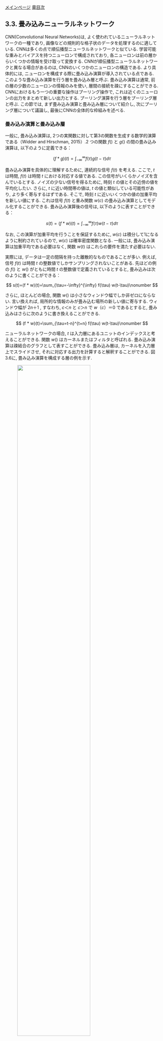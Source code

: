 [メインページ](../../index.markdown)
[章目次](./chap3.md)
## 3.3. 畳み込みニューラルネットワーク

CNN(Convolutional Neural Networks)は,
よく使われているニューラルネットワークの一種であり,
画像などの規則的な格子状のデータを処理するのに適している.
CNNは多くの点で順伝播型ニューラルネットワークと似ている.
学習可能な重みとバイアスを持つニューロンで構成されており,
各ニューロンは前の層からいくつかの情報を受け取って変換する.
CNNが順伝播型ニューラルネットワークと異なる場合があるのは,
CNNのいくつかのニューロンの構造である. より具体的には,
ニューロンを構成する際に畳み込み演算が導入されている点である.
このような畳み込み演算を行う層を畳み込み層と呼ぶ. 畳み込み演算は通常,
前の層の少数のニューロンの情報のみを使い,
層間の接続を疎にすることができる.
CNNにおけるもう一つの重要な操作はプーリング操作で,
これは近くのニューロンの出力をまとめて新しい出力とする.
プーリング演算を行う層をプーリング層と呼ぶ. この節では,
まず畳み込み演算と畳み込み層について紹介し,
次にプーリング層について議論し, 最後にCNNの全体的な枠組みを述べる.

### 畳み込み演算と畳み込み層

一般に, 畳み込み演算は,
2つの実関数に対して第3の関数を生成する数学的演算である（Widder and
Hirschman, 2015）.2 つの関数 $f ()$  と  $g ()$  の間の畳み込み演算は,
以下のように定義できる：

 

$$ (f * g)(t)=\int_{-\infty}^{\infty} f(\tau) g(t-\tau) d \tau\nonumber $$

 

畳み込み演算を具体的に理解するために, 連続的な信号 $f(t)$ を考える.
ここで,  $t$ は時間,  $f(t)$ は時間 $t$ における対応する値である.
この信号がいくらかノイズを含んでいるとする.
ノイズの少ない信号を得るために, 時刻 $t$ の値とその近傍の値を平均化したい.
さらに,  $t$ に近い時間帯の値は,  $t$ の値と類似している可能性があり,
より多く寄与するはずである. そこで,
時刻 $t$ に近いいくつかの値の加重平均を新しい値にする.
これは信号 $f(t)$ と重み関数 $w(c)$ の畳み込み演算としてモデル化することができる.
畳み込み演算後の信号は, 以下のように表すことができる：
 

$$ s(t)=(f * w)(t)=\int_{-\infty}^{\infty} f(\tau) w(t-\tau) d \tau\nonumber $$

 

なお, この演算が加重平均を行うことを保証するために,
 $w(c)$ は積分して1になるように制約されているので,
 $w(c)$ は確率密度関数となる. 一般には,
畳み込み演算は加重平均である必要はなく,
関数 $w(t)$ はこれらの要件を満たす必要はない.

実際には, データは一定の間隔を持った離散的なものであることが多い.
例えば, 信号  $f (t)$  は時間  $t$ 
の整数値でしかサンプリングされないことがある. 先ほどの例の $f ()$ と
 $w()$ がともに時間  $t$ の整数値で定義されているとすると,
畳み込みは次のように書くことができる：
 

$$ s(t)=(f * w)(t)=\sum_{\tau=-\infty}^{\infty} f(\tau) w(t-\tau)\nonumber $$

 
さらに, ほとんどの場合,
関数 $w()$ は小さなウィンドウ幅でしか非ゼロにならない. 言い換えれば,
局所的な情報のみが畳み込む場所の新しい値に寄与する.
ウィンドウ幅が $2n＋1$ , すなわち,
 $c＜n$ と $c＞n$ で $w（c）＝0$ であるとすると,
畳み込みはさらに次のように書き換えることができる.
 

$$ (f * w)(t)=\sum_{\tau=t-n}^{t+n} f(\tau) w(t-\tau)\nonumber $$

 

ニューラルネットワークの場合,
 $t$ は入力層にあるユニットのインデックスと考えることができる.
関数 $w()$ はカーネルまたはフィルタと呼ばれる.
畳み込み演算は疎結合のグラフとして表すことができる. 畳み込み層は,
カーネルを入力層上でスライドさせ,
それに対応する出力を計算すると解釈することができる. 図3.6に,
畳み込み演算を構成する層の例を示す.

<figure>

<img src="./fig/fig3_6.png" width="75%"/>

<figcaption>図3.6 畳み込み層の例</figcaption>

</figure>

::: eg
図3.6は, 入力と出力が同じ大きさの畳み込み層である.
出力層の大きさを維持するために,
入力層には値0のユニットが2つ追加されている（破線の円）.
畳み込み演算のカーネルは図の右側に示されている. 簡単のため,
非線形活性化関数は図に示していない. この例では,  $n = 1$  であり,
カーネル関数は近傍の 3 箇所でのみ定義されている.
:::

実際の機械学習では, 画像のような2次元以上のデータを扱うことが多い.
畳み込み演算は高次元のデータにも拡張可能である. 例えば,
2次元の画像 $I$ に対して,
2次元のカーネル $K$ を用いて以下のように畳み込み演算を行うことができる：
 

$$ S(i,  j)=(I * K)(i,  j)=\sum_{\tau=i-n}^{i+n} \sum_{j=\gamma-n}^{\gamma+n} I(\tau,  \gamma) K(i-\tau,  j-\gamma)\nonumber $$

 

次に, 畳み込み層の主要な特性について述べる.
一次元データに対する畳み込み層を考えたとしても一般性を失わない.
これらの特性は高次元データにも適用可能である. 畳み込み層は主に,
「スパースな接続」, 「パラメータの共有」,
「平行移動に対する同変性」という3つの重要な特性を持っている.

#### スパースな接続

<figure>

<img src="./fig/fig3_7.png" width="75%"/>

<figcaption>図3.7 密な接続とスパースな接続</figcaption>

</figure>

従来のニューラルネットワークでは,
入力ユニットと出力ユニットの間の相互作用は行列で記述することができる.
この行列の各要素は,
各入力ユニットと各出力ユニット間の相互作用を記述する独立なパラメータである.
しかし, 畳み込み層においては層間の接続は疎になることが多い. 図3.7は,
従来のニューラルネットワーク層と畳み込みニューラルネットワーク層の比較を示している.
この図では, 1つの出力ユニット $S_3$ と,
 $S_3$ に影響を与える対応する入力ユニットを強調して表示している. 明らかに,
左の密な結合の場合には,
1つの出力ユニットがすべての入力ユニットの影響を受けている. しかし,
右の畳み込みニューラルネットワーク層では,
出力ユニット $S_3$ は3つの入力ユニット $x_2$ ,  $x_3$ ,
 $x_4$ （ $S_3$ の「受容野」と呼ばれる）の影響を受けるだけである.
スパースな接続の大きな利点は,
計算効率を大きく向上させることができる点である.
従来のニューラルネットワークの層では,
 $N$ 個の入力ユニットと $M$ 個の出力ユニットがあるとき,
 $N\times M$ 個のパラメータが存在し,
この層の1回の計算量は $O(N\times M)$ である. 一方で,
同じ数の入力と出力ユニットを持つ畳み込み層は,
カーネルサイズが $K$ であるとき,  $K\times M$ 個のパラメータしか持たず,
計算量は $O(K\times M)$ にまで減少する. なお,
ここでは「パラメータの共有」は考慮しない（次で議論する）. つまり,
畳み込みニューラルネットワークの計算は,
従来のニューラルネットワークの計算よりはるかに効率的になる.

#### パラメータの共有

前述したように, 畳み込み層には  $K \times M$  個のパラメータが存在する.
しかし, 畳み込み層の「パラメータの共有」により,
この数はさらに減少させることができる. 「パラメータの共有」とは,
異なる出力ユニットに対して計算を行う際に,
同じパラメータセットを共有することである. 畳み込み層では,
すべての出力ユニットの値を計算するために同じカーネルが使用される.
このため, 当然ながらパラメータは共有されることになる.
図3.8はその例であり, 同じ色の接続は同じパラメータを共有する. この例では,
カーネルサイズを3としているため, 3つのパラメータが存在することになる.
一般に, カーネルサイズが $K$ の畳み込み層では, パラメータは $K$ 個になる.
従来のニューラルネットワーク層の $N \times M$ 個のパラメータと比較すると,
 $K$ 個というパラメータ数はかなり小さく,
結果として必要なメモリもはるかに抑えられる.

<figure>

<img src="./fig/fig3_8.png" width="75%"/>

<figcaption>図3.8 パラメータの共有</figcaption>

</figure>

#### 平行移動に対する同変性

パラメータを共有する仕組みからは,
CNNのもう一つの重要な特性である「平行移動に対する同変性」が導かれる.
ある関数が入力の変化と同じように出力が変化する場合,
その関数は同変であるという. 具体的には, 関数  $f ()$  は,
 $f (g(x)) = g( f (x))$  のとき, 関数  $g()$  に対して同変である.
畳み込み演算の場合, 平行移動に対して同変であることは容易に確かめられる.
例えば, 図3.8の入力ユニットを1ユニット右にシフトしたとしても,
出力は同じように1ユニット右にシフトした結果となる. この性質は,
ある特徴がどこに現れるかよりも,
それが現れるかどうかを重視するようなタスクにおいて重要となる. 例えば,
ある画像に猫が写っているかどうかを認識する場合,
画像中のどこに特徴があるかではなく,
猫が写っていることを示す重要な特徴があるかどうかが問題となる.
CNNのこのような平行移動に対する同変性という特性は,
画像分類の分野で成功するために極めて重要である（Krizhevsky et al.2012;
He et al.2016)．

### 実際の畳み込み層

実際には, CNNにおける畳み込みについて議論するとき,
数学的に定義されているような厳密な畳み込み演算を考えることはない.
実際に使われる畳み込み層は数学的な定義とは若干異なる.
入力は実数値だけではなく, ベクトル値である場合が多い. 例えば,
 $N \times N$ 画素からなるカラー画像では, 各画素に赤, 緑,
青それぞれの強度を表す3つの値が割り当てられている.
各色は入力画像の「チャンネル」を表す.
一般に，入力画像のi番目のチャンネルは,
全ての入力ベクトルのi番目の要素で構成される.
各位置（例えば画像の場合は画素）におけるベクトルの長さがチャンネル数となる.
したがって, 畳み込みは通常3次元で行われるが,
そのうち2次元では「スライドする」だけである（つまり,
チャンネル方向の次元には畳み込みは行われない=「スライドしない」）.
さらに, 典型的な畳み込み層では, 入力層から特徴を抽出するために,
複数の異なるカーネルが並列に適用される. その結果,
出力層も複数チャンネル存在することになる.
ここでは各カーネルの結果が各出力チャンネルに対応することになる.
 $L$ 個のチャンネルを持つ入力画像 $I$ を考えてみよう.
 $P$ 個のカーネルを用いた畳み込み演算は次のように定式化することができる：
 $$ S(i, j, p)=\left(I * K_p\right)(i, j)=\sum_{l=1}^{L} \sum_{\tau=i-n}^{i+n} \sum_{j=\gamma-n}^{\gamma+n} I(\tau, \gamma, l) K_p(i-\tau, j-\gamma, l), p=1, \ldots P
    \tag{3.2} $$ 
ここで $K_p$ は $p$ 番目のカーネルで、 $(2n+1)^2\cdot L$ 個のパラメータを持つ。
出力は $P$ チャンネルから成る。

多くの場合, 計算量をさらに減らすため,
入力上でカーネルをスライドさせるときに,
いくつかの位置を規則的にスキップすることができる.
この畳込みは $s$ 番目ごとに行われ,  $s$ を通常「ストライド」と呼び,
このようなストライドを持つ畳み込みをストライド付き畳み込みと呼ぶ.
例（ストライド $s$ が2の場合）を図3.9(a)に図示した.
ストライド付き畳み込みは, 図3.9(b)に図示したように,
通常の畳み込みの結果をダウンサンプリングしたものと見なすこともできる.
ストライド  $s$ 
のストライド付き畳み込みは，次のように表現することができる：
 

$$ \begin{array}{l}S(i, j, p)= \\ \sum_{l=1}^{L} \sum_{\tau=i-n}^{i+n} \sum_{j=\gamma-n}^{\gamma+n} I(\tau, \gamma, l) K_p((i-1) \cdot s+1-\tau,(j-1) \cdot s+1-\gamma, l)\end{array}\nonumber $$

 

<figure>

<img src="./fig/fig3_9.png" width="75%"/>

<figcaption>図3.9 ストライド付き畳み込みの概念図</figcaption>

</figure>

ストライドを  $s = 1$ 
とすると，式(3.2)のようにストライドなし畳み込みと等価になる．
前述したように, 通常は出力の大きさを維持するために,
入力にゼロパディングが施される. パディングの大きさ,
受容野の大きさ（またはカーネルの大きさ）, そしてストライドによって,
（入力サイズが固定である場合の）出力サイズが決定される. 具体的には,
サイズ $N$ の1次元入力を考え, パディングのサイズを $Q$ ,
受容野のサイズを $F$ ,
ストライドのサイズを $s$ とすると、出力のサイズ $O$ は以下の式で計算することができる：
 $$ O=\frac{N-F+2 Q}{s}+1
    \tag{3.3} $$ 

::: eg
図3.9のストライド付き畳み込みの入力サイズは $N=5$ である。
カーネルサイズは $F=3$ で, ゼロパディングは $Q=1$ である.
ストライドが $s=2$ であることから,
式(3.3)を用いて出力サイズは次のように計算される：
 

$$ O=\frac{N-F+2 Q}{s}+1=\frac{5-3+2 \times 1}{2}+1=3\nonumber $$

 
:::

### 検出層

順伝搬型ネットワークと同様に,
畳み込み演算の後に非線形活性化関数が適用される.
CNNで広く用いられている活性化関数はReLU関数である.
非線形活性化を適用するプロセスは, 検出ステージまたは検出層とも呼ばれる.

### プーリング層

畳み込み層と検出層の後に, 通常はプーリング層が続く. プーリング関数は,
近くの統計量をまとめて出力する. 従って, プーリング層の後では,
データの幅と高さが小さくなる. しかし,
データの深さ（チャンネル数）は変化しない.
一般的に使用されるプーリングには. 図3.10に示すように,
最大値プーリングと平均値プーリングがある.
これらのプーリング演算は $2\times2$ の局所近傍を入力とし,
それらに基づいて1つの値を出力する. その名前が示すように,
最大値プーリングは局所近傍の最大値を出力とし,
平均値プーリングは局所近傍の平均値を出力とする.

<figure>

<img src="./fig/fig3_10.png" width="75%"/>

<figcaption>図3.10 CNNにおけるプーリング</figcaption>

</figure>

### CNNフレームワークの全体像

畳み込み演算とプーリング演算を説明したので,
次に分類問題に対する畳み込みニューラルネットワークの全体的な枠組みについて述べる.
図3.11に示すように, 分類のための全体的な枠組みは,
特徴抽出パートと分類パートの 2 つに大別される. 特徴抽出パートは,
畳み込み層とプーリング層からなり, 入力から特徴を抽出する. 一方で,
分類パートは全結合の順伝播型ニューラルネットワークで構成されている.
これら2つの要素をつなぐのが平坦化処理である.
特徴抽出パートで抽出された複数チャネルの特徴量行列を1つの特徴量ベクトルに平坦化し,
分類パートの入力とする. 図3.11では, 1 つの畳み込み層と 1
つのプーリング層しか描かれていないが,
実際には複数の畳み込み層とプーリング層を重ねるのが一般的である. 同様に,
分類パートにおいても順伝播型ニューラルネットワークは複数の全結合層で構成される場合がある.

<figure>

<img src="./fig/fig3_11.png" width="75%"/>

<figcaption>図3.11 CNNにおけるプーリング</figcaption>

</figure>


